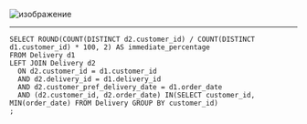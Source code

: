 ![изображение](https://github.com/papchukev/SQL_solutions/assets/149643273/fc714fd7-b201-4412-b83f-a27b5c1defca)

-----------
    SELECT ROUND(COUNT(DISTINCT d2.customer_id) / COUNT(DISTINCT d1.customer_id) * 100, 2) AS immediate_percentage
    FROM Delivery d1
    LEFT JOIN Delivery d2
      ON d2.customer_id = d1.customer_id
      AND d2.delivery_id = d1.delivery_id
      AND d2.customer_pref_delivery_date = d1.order_date
      AND (d2.customer_id, d2.order_date) IN(SELECT customer_id, MIN(order_date) FROM Delivery GROUP BY customer_id)
    ;
